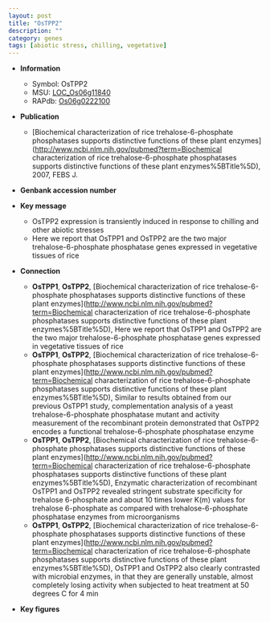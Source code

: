 ```yaml
---
layout: post
title: "OsTPP2"
description: ""
category: genes
tags: [abiotic stress, chilling, vegetative]
---
```


* **Information**  
    + Symbol: OsTPP2  
    + MSU: [LOC_Os06g11840](http://rice.plantbiology.msu.edu/cgi-bin/ORF_infopage.cgi?orf=LOC_Os06g11840)  
    + RAPdb: [Os06g0222100](http://rapdb.dna.affrc.go.jp/viewer/gbrowse_details/irgsp1?name=Os06g0222100)  

* **Publication**  
    + [Biochemical characterization of rice trehalose-6-phosphate phosphatases supports distinctive functions of these plant enzymes](http://www.ncbi.nlm.nih.gov/pubmed?term=Biochemical characterization of rice trehalose-6-phosphate phosphatases supports distinctive functions of these plant enzymes%5BTitle%5D), 2007, FEBS J.

* **Genbank accession number**  

* **Key message**  
    + OsTPP2 expression is transiently induced in response to chilling and other abiotic stresses
    + Here we report that OsTPP1 and OsTPP2 are the two major trehalose-6-phosphate phosphatase genes expressed in vegetative tissues of rice

* **Connection**  
    + __OsTPP1__, __OsTPP2__, [Biochemical characterization of rice trehalose-6-phosphate phosphatases supports distinctive functions of these plant enzymes](http://www.ncbi.nlm.nih.gov/pubmed?term=Biochemical characterization of rice trehalose-6-phosphate phosphatases supports distinctive functions of these plant enzymes%5BTitle%5D), Here we report that OsTPP1 and OsTPP2 are the two major trehalose-6-phosphate phosphatase genes expressed in vegetative tissues of rice
    + __OsTPP1__, __OsTPP2__, [Biochemical characterization of rice trehalose-6-phosphate phosphatases supports distinctive functions of these plant enzymes](http://www.ncbi.nlm.nih.gov/pubmed?term=Biochemical characterization of rice trehalose-6-phosphate phosphatases supports distinctive functions of these plant enzymes%5BTitle%5D), Similar to results obtained from our previous OsTPP1 study, complementation analysis of a yeast trehalose-6-phosphate phosphatase mutant and activity measurement of the recombinant protein demonstrated that OsTPP2 encodes a functional trehalose-6-phosphate phosphatase enzyme
    + __OsTPP1__, __OsTPP2__, [Biochemical characterization of rice trehalose-6-phosphate phosphatases supports distinctive functions of these plant enzymes](http://www.ncbi.nlm.nih.gov/pubmed?term=Biochemical characterization of rice trehalose-6-phosphate phosphatases supports distinctive functions of these plant enzymes%5BTitle%5D), Enzymatic characterization of recombinant OsTPP1 and OsTPP2 revealed stringent substrate specificity for trehalose 6-phosphate and about 10 times lower K(m) values for trehalose 6-phosphate as compared with trehalose-6-phosphate phosphatase enzymes from microorganisms
    + __OsTPP1__, __OsTPP2__, [Biochemical characterization of rice trehalose-6-phosphate phosphatases supports distinctive functions of these plant enzymes](http://www.ncbi.nlm.nih.gov/pubmed?term=Biochemical characterization of rice trehalose-6-phosphate phosphatases supports distinctive functions of these plant enzymes%5BTitle%5D), OsTPP1 and OsTPP2 also clearly contrasted with microbial enzymes, in that they are generally unstable, almost completely losing activity when subjected to heat treatment at 50 degrees C for 4 min

* **Key figures**  


